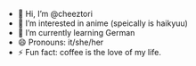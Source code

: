 - 👋 Hi, I’m @cheeztori
- 👀 I’m interested in anime (speically is haikyuu)
- 🌱 I’m currently learning German
- 😄 Pronouns: it/she/her
- ⚡ Fun fact: coffee is the love of my life.

<!---
cheeztori/cheeztori is a ✨ special ✨ repository because its `README.md` (this file) appears on your GitHub profile.
You can click the Preview link to take a look at your changes.
--->
